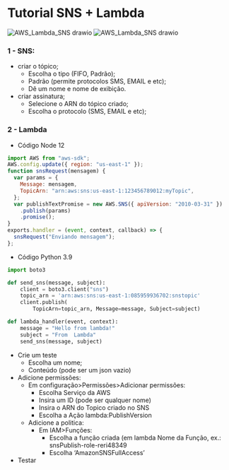 <h1> Tutorial SNS + Lambda </h1>

![AWS_Lambda_SNS drawio](https://user-images.githubusercontent.com/40245102/215133764-ed6dbba1-de85-47a9-920f-8170e8736e14.png)
![AWS_Lambda_SNS drawio](https://user-images.githubusercontent.com/40245102/215133764-ed6dbba1-de85-47a9-920f-8170e8736e14.png)

### 1 - SNS:

- criar o tópico;
  - Escolha o tipo (FIFO, Padrão);
  - Padrão (permite protocolos SMS, EMAIL e etc);
  - Dê um nome e nome de exibição.
- criar assinatura;
  - Selecione o ARN do tópico criado;
  - Escolha o protocolo (SMS, EMAIL e etc);

### 2 - Lambda

- Código Node 12

```jsx
import AWS from "aws-sdk";
AWS.config.update({ region: "us-east-1" });
function snsRequest(mensagem) {
  var params = {
    Message: mensagem,
    TopicArn: "arn:aws:sns:us-east-1:123456789012:myTopic",
  };
  var publishTextPromise = new AWS.SNS({ apiVersion: "2010-03-31" })
    .publish(params)
    .promise();
}
exports.handler = (event, context, callback) => {
  snsRequest("Enviando mensagem");
};
```

- Código Python 3.9

```python
import boto3

def send_sns(message, subject):
    client = boto3.client("sns")
    topic_arn = 'arn:aws:sns:us-east-1:085959936702:snstopic'
    client.publish(
        TopicArn=topic_arn, Message=message, Subject=subject)

def lambda_handler(event, context):
    message = "Hello from lambda!"
    subject = "From  Lambda"
    send_sns(message, subject)
```

- Crie um teste
  - Escolha um nome;
  - Conteúdo (pode ser um json vazio)
- Adicione permissões:
  - Em configuração>Permissões>Adicionar permissões:
    - Escolha Serviço da AWS
    - Insira um ID (pode ser qualquer nome)
    - Insira o ARN do Topico criado no SNS
    - Escolha a Ação lambda:PublishVersion
  - Adicione a politica:
    - Em IAM>Funções:
      - Escolha a função criada (em lambda Nome da Função, ex.: snsPublish-role-reri48349
      - Escolha ‘AmazonSNSFullAccess’
- Testar
